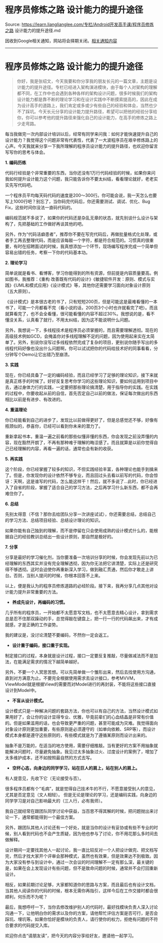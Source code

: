 # 程序员修炼之路 设计能力的提升途径 

Source: https://learn.lianglianglee.com/专栏/Android开发高手课/程序员修炼之路 设计能力的提升途径.md

因收到Google相关通知，网站将会择期关闭。[相关通知内容](https://lumendatabase.org/notices/44265620)

---

# 程序员修炼之路 设计能力的提升途径

> 你好，我是张绍文，今天我要和你分享我的朋友长元的一篇文章，主题是设计能力的提升途径。专栏已经进入架构演进模块，由于每个人对架构的理解都不同，在工作中也会遇到各种各样的架构设计问题，很多时候我们的架构设计能力都是靠不断的理论学习和在设计实践中不断摸索提高的，因此在成为设计高手的道路上，我们肯定或多或少有些自己的经验和体会，当然也少不了踩坑。今天长元分享的设计能力提升路径，希望可以把他的经验分享给你，你可以参考他的提升路径来强化自己的设计能力，在高手的修炼之路上少走弯路。

每当我做完一次内部设计培训以后，经常有同学来问我：如何才能快速提升自己的设计能力？我觉得这个问题非常有代表性，代表了一大波程序员在艰辛修炼路上的心声。今天我就来分享一下我所理解的程序员设计能力的提升路径，也欢迎你留言写写你的思考与体会。

**1. 编码历练**

代码行经验是个非常重要的东西，当你还没有1万行代码经验的时候，如果你来问我如何提升设计能力这个问题，我只能告诉你不要太纠结，看看理论就好，老老实实先写代码吧。

一个程序员平均每天码代码的速度是200～300行。你可能会说，我一天怎么也要写上1000行吧？别忘了，当你码完代码后，你还需要测试、调试、优化、Bug Fix，这些时间你没法一直码代码的。

编码规范就不多说了，如果你的代码还是杂乱无章的状态，就先别谈什么设计与架构了，先把基础的工作做好再谈其他的吧。

另外，作为“代码洁癖患者”，推荐你不要在写完代码后，再做批量格式化处理，或者手工再去整理代码，而是应该每敲一个字符，都是符合规范的。习惯真的很重要，有时在招聘面试的时候，我真想添加一个环节，现场编写程序完成一个简单但容易出错的任务，考察一下你的代码基本功。

**2. 理论学习**

简单说就是看书、看博客，学习你能得到的所有资源，但前提是内容质量要高。例如图书，我推荐：《重构 改善既有代码的设计》《敏捷软件开发：原则、模式与实践》《UML和模式应用》《设计模式》等，其他你还需要学习面向对象设计原则（五大原则）。

《设计模式》是本很古老的书了，只有短短200页，但是可能这是最难看懂的一本书了，可能一个月都看不完（看小说的话，200页3个小时也许就看完了吧）。而且就算看完了，也不会全看懂，很可能看懂的内容不超过30%。我想说的是，看不懂没关系，认真看了就行，不用太纠结，因为这不能说明什么问题。

另外，我想说一下，多线程技术是程序员必须掌握的，而且需要理解透彻。现在的高级技术例如GCD，会掩盖你对多线程理解不足的问题，因为使用起来实在太简单了。另外，别说你没写过多线程依然完成了复杂的项目，更别说你随手写出的多线程代码好像也没出什么问题啊，你可以试试把你的代码给技术好的同事看看，分分钟写个Demo让它出错乃至崩溃。

**3. 实践**

现在，你已经具备了一定的编码经验，而且已经学习了足够的理论知识，接下来就是真正练手的时候了。好好反复思考你学习的这些理论知识，要如何运用到项目中去，通过身体力行的实践，一定要把那些理论搞清楚，用于指导你的实践。在实践的过程中，你要收起从前的自信，首先否定自己以前的做法，保证每次做出的东西相比以前是有进步、有改进的。

**4. 重温理论**

你已经能看到自己的进步了，发现比以前做得更好了，但是总感觉还不够，好像有瓶颈似的，恭喜你，已经可以看到你未来的潜力了。

重新拿起书本，重温一遍之前看的那些似懂非懂的东西，你会发现之前没弄懂的内容，现在豁然开朗了，不再有那种难于理解的晦涩感了。而且就算是以前你觉得自己已经理解的内容，再看一遍的话，通常也会有新的收获。

**5. 再实践**

这个阶段，你已经掌握了较多的知识，不但实践经验丰富，各种理论也能手到擒来了。但是，你发现你的设计依然不够专业，而且回过头去看以前写的代码，你会惊讶：天啊，这是谁写的代码，怎么能这样干！然后，就不多说了…此时，你已经进入了自省的阶段，掌握了适合自己的学习方法，之后再学习什么新东西，都不会再难住你了。

**6. 总结**

先别太得意（不信？那你去给团队分享一次讲座试试），你还需要总结，总结自己的学习方法、总结项目经验、总结设计理论的知识。

如果你能有自己独到的理解，而不是停留在只会使用成熟的设计模式什么的，能根据自己的经验教训总结出一些设计原则，那自然是极好的。

**7. 分享**

分享是最好的学习催化剂，当你要准备一次培训分享的时候，你会发现先前以为已经理解的东西其实并没有完全理解透彻，因为你无法把它讲清楚，实际上还是研究得不够透彻。这时会迫使你再重新深入学习，做到融汇贯通，然后你才敢走上讲台。否则，当别人提问的时候，你根本回答不上来。

以上，便是我认为的程序员修炼道路的必经阶段。接下来，我再分享几点其他对设计能力提升非常重要的方法。

* **养成先设计，再编码的习惯。**

几乎所有的程序员，一开始都不太愿意写文档，也不太愿意去精心设计，拿到需求总是忍不住那双躁动的手，总觉得敲在键盘上，把一行一行的代码飙出来，才有成就感，才是正确的工作姿势。

我的建议是，没讨论清楚不要编码，不然你一定会返工。

* **设计重于编码，接口重于实现。**

制定接口的过程，本身就是设计过程，接口一定要反复推敲，尽量做减法而不是加法，在能满足需求的情况下越简单越好。

另外，不要一个人冥思苦想。可以先简单做一个雏形出来，然后去找使用方沟通，直到对方满意为止。不要完全根据使用需求去设计接口，参考MVVM，ViewModel就是根据View的需要而对Model进行的再封装，不能将这些接口直接设计到Model中。

* **不盲从设计模式。**

设计模式只是一种解决问题的套路方法，你也可以有自己的方法，当然设计模式如果用好了，会让你的设计显得专业、优雅，毕竟前辈们的心血结晶是非常有价值的。但是如果滥用的话，也会导致更严重的问题，甚至可能成为灾难。我觉得面向对象设计原则更加重要，有些原则是必须遵守的（如单向依赖、SRP等），而设计模式本身都是遵守这些原则的，有些模式就是为了遵循某原则而设计出来的。

抽象不是万能的，在适当的地方使用，需要仔细推敲。当有更好的方案不用抽象就能解决问题时，尽量避免抽象。我见过太多抽象过火、过度设计的案例了，增加了太多维护成本，还不如按照最自然的方式去写。

* **空杯心态，向身边的同学学习，站在巨人的肩上，站在别人的肩上。**

有人提意见，先收下它（无论接受与否）。

很多程序员都有个“毛病”，就是觉得自己技术牛的不行，不愿意接受别人的意见，尤其是否定意见（文人相轻）。 但是无论是理论的学习，还是编码实践，向身边的同学学习是对自己影响最大的（三人行，必有我师）。

我自己就经常在跟团队同学讨论中获益，当百思不得其解的时候，把问题抛出来讨论一下，通常都能得到一个最佳方案。

另外，跟团队其他人讨论还有一个好处，就是当你的设计有妥协或有些不专业的时候，别人看到代码也不会产生质疑，因为他也参与了讨论，你不用花那么多时间去做解释。

设计期间一定要找其他人一起讨论，我一直比较反对一个人把设计做完、把文档写完，然后才找大家开个评审会那种模式，虽然也有效果，但是效果达不到极致。因为大家没有参与到设计中，通过一次会议的时间理解不一定有那么深，最关键的是，如果在会上发现设计有些问题，但不是致命问题的时候，通常并不会打回重新设计。

相反，如果前期讨论足够，大家都知道你的思路与方案，而且最后也有设计文档，当其他人阅读你的代码的时候，根本无需你再指引，这样今后在工作交接时都会很顺利，何乐而不为呢？

最后，我想呼吁一下，当你去修改维护别人的代码时，最好找模块负责人深入讨论沟通一下，让他明白你的需求以及你的方案，请他帮忙评估方案是否可行，是否会踩坑、埋坑等。如果你恰好是模块的负责人，请行使你的权力，拒绝有问题的不符合要求的代码提交入库。

欢迎你点击“请朋友读”，把今天的内容分享给好友，邀请他一起学习。